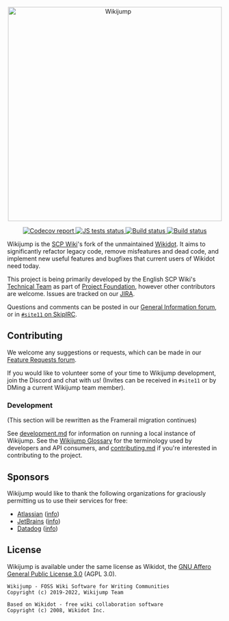 <p align="center">
  <img width="500"
       src="https://github.com/scpwiki/wikijump/blob/develop/assets/logo.min.svg"
       alt="Wikijump">
</p>

<p align="center">
  <a href="https://codecov.io/gh/scpwiki/wikijump">
    <img src="https://codecov.io/gh/scpwiki/wikijump/branch/develop/graph/badge.svg?token=RDH6943FHE"
         alt="Codecov report">
  </a>

  <a href="https://github.com/scpwiki/wikijump/actions?query=workflow%3A%22%5Bfrontend%5D+Javascript+Tests%22">
    <img src="https://github.com/scpwiki/wikijump/workflows/JS%20tests/badge.svg"
         alt="JS tests status">
  </a>

  <a href="https://github.com/scpwiki/wikijump/actions?query=workflow%3A%22%5Bftml%5D+Rust%22">
    <img src="https://github.com/scpwiki/wikijump/workflows/%5Bftml%5D%20Rust/badge.svg"
         alt="Build status">
  </a>

  <a href="https://github.com/scpwiki/wikijump/actions?query=workflow%3A%22%5Bdeepwell%5D+Rust%22">
    <img src="https://github.com/scpwiki/wikijump/workflows/%5Bdeepwell%5D%20Rust/badge.svg"
         alt="Build status">
  </a>
</p>

Wikijump is the [SCP Wiki](http://www.scpwiki.com)'s fork of the unmaintained [Wikidot](https://github.com/gabrys/wikidot).
It aims to significantly refactor legacy code, remove misfeatures and dead code, and implement new useful features and bugfixes that current users of Wikidot need today.

This project is being primarily developed by the English SCP Wiki's [Technical Team](http://05command.wikidot.com/technical-staff-main) as part of [Project Foundation](https://scpwiki.com/forum/c-3335628/general-information), however other contributors are welcome.
Issues are tracked on our [JIRA](https://scuttle.atlassian.net/browse/WJ).

Questions and comments can be posted in our [General Information forum](https://scpwiki.com/forum/c-3335628/general-information), or in [`#site11` on SkipIRC](https://scpwiki.com/chat-guide).

## Contributing

We welcome any suggestions or requests, which can be made in our [Feature Requests forum](https://scpwiki.com/forum/c-3335630/feature-requests).

If you would like to volunteer some of your time to Wikijump development, join the Discord and chat with us! (Invites can be received in `#site11` or by DMing a current Wikijump team member).

### Development

(This section will be rewritten as the Framerail migration continues)

See [development.md](docs/development.md) for information on running a local instance of Wikijump. See the [Wikijump Glossary](docs/glossary.md) for the terminology used by developers and API consumers, and [contributing.md](docs/contributing.md) if you're interested in contributing to the project.

## Sponsors

Wikijump would like to thank the following organizations for graciously permitting us to use their services for free:

* [Atlassian](https://scuttle.atlassian.net/) ([info](https://www.atlassian.com/software/views/open-source-license-request))
* [JetBrains](https://www.jetbrains.com/phpstorm/) ([info](https://www.jetbrains.com/community/opensource/#support))
* [Datadog](https://app.datadoghq.com) ([info](https://www.datadoghq.com/partner/open-source/))

## License

Wikijump is available under the same license as Wikidot, the [GNU Affero General Public License 3.0](https://www.gnu.org/licenses/agpl-3.0.en.html) (AGPL 3.0).

```
Wikijump - FOSS Wiki Software for Writing Communities
Copyright (c) 2019-2022, Wikijump Team

Based on Wikidot - free wiki collaboration software
Copyright (c) 2008, Wikidot Inc.
```
